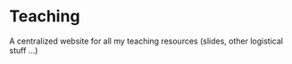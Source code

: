 # Teaching

A centralized website for all my teaching resources (slides, other logistical stuff ...)
